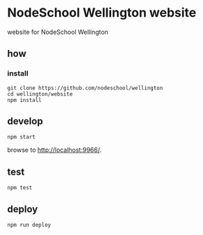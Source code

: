 
# NodeSchool Wellington website

website for NodeSchool Wellington

## how

### install

```
git clone https://github.com/nodeschool/wellington
cd wellington/website
npm install
```

## develop

```
npm start
```

browse to <http://localhost:9966/>.

## test

```
npm test
```

## deploy

```
npm run deploy
```
